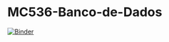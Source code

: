 # MC536-Banco-de-Dados

[![Binder](https://mybinder.org/badge.svg)](https://mybinder.org/v2/gh/thamycoelho/MC536-Banco-de-Dados/master)

